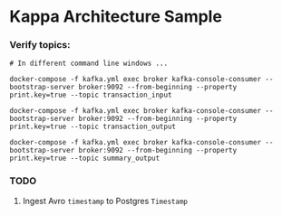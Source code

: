 # Kappa Architecture Sample

### Verify topics:

```
# In different command line windows ...

docker-compose -f kafka.yml exec broker kafka-console-consumer --bootstrap-server broker:9092 --from-beginning --property print.key=true --topic transaction_input

docker-compose -f kafka.yml exec broker kafka-console-consumer --bootstrap-server broker:9092 --from-beginning --property print.key=true --topic transaction_output

docker-compose -f kafka.yml exec broker kafka-console-consumer --bootstrap-server broker:9092 --from-beginning --property print.key=true --topic summary_output
```     

### TODO
1. Ingest Avro `timestamp` to Postgres `Timestamp`

